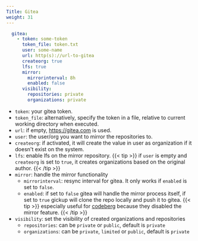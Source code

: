 ```yaml
---
Title: Gitea
weight: 31
---
```


```yaml
  gitea:
    - token: some-token
      token_file: token.txt
      user: some-name
      url: http(s)://url-to-gitea
      createorg: true
      lfs: true
      mirror:
        mirrorinterval: 8h
        enabled: false
      visibility:
        repositories: private
        organizations: private
```
- `token`: your gitea token.
- `token_file`: alternatively, specify the token in a file, relative to current working directory when executed.
- `url`: if empty, https://gitea.com is used.
- `user`: the user/org you want to mirror the repositories to. 
- `createorg`: if activated, it will create the value in user as organization if it doesn't exist on the system.
- `lfs`: enable lfs on the mirror repository.
{{< tip >}}
if `user` is empty and `createorg` is set to `true`, it creates organizations based on the original author.
{{< /tip >}}
- `mirror`: handle the mirror functionality
  - `mirrorinterval`: resync interval for gitea. It only works if `enabled` is set to `false`.
  - `enabled`: if set to `false` gitea will handle the mirror process itself, if set to `true` gickup will clone the repo locally and push it to gitea.
  {{< tip >}}
  especially useful for [codeberg](https://codeberg.org) because they disabled the mirror feature.
  {{< /tip >}}
- `visibility`: set the visibility of created organizations and repositories
    - `repositories`: can be `private` or `public`, default is `private`
    - `organizations`: can be `private`, `limited` or `public`, default is `private`